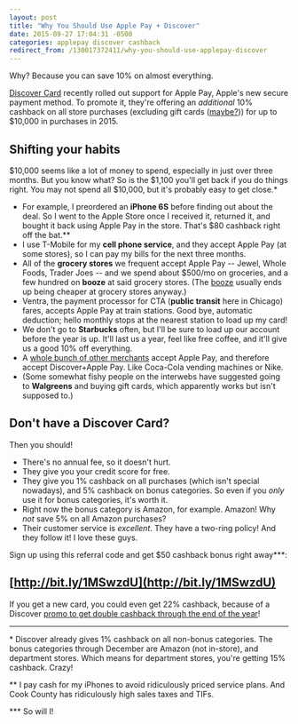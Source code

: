 ```yaml
---
layout: post
title: "Why You Should Use Apple Pay + Discover"
date: 2015-09-27 17:04:31 -0500
categories: applepay discover cashback
redirect_from: /130017372411/why-you-should-use-applepay-discover
---
```


Why? Because you can save 10% on almost everything.

[Discover Card](http://bit.ly/1MSwzdU) recently rolled out support for Apple Pay, Apple's new secure payment method. To promote it, they're offering an _additional_ 10% cashback on all store purchases (excluding gift cards ([maybe?](http://www.doctorofcredit.com/discover-10-bonus-with-apple-pay-2000-profit-per-discover-card/))) for up to $10,000 in purchases in 2015. 

## Shifting your habits

$10,000 seems like a lot of money to spend, especially in just over three months. But you know what? So is the $1,100 you'll get back if you do things right. You may not spend all $10,000, but it's probably easy to get close.*

* For example, I preordered an **iPhone 6S** before finding out about the deal. So I went to the Apple Store once I received it, returned it, and bought it back using Apple Pay in the store. That's $80 cashback right off the bat.**
* I use T-Mobile for my **cell phone service**, and they accept Apple Pay (at some stores), so I can pay my bills for the next three months.
* All of the **grocery stores** we frequent accept Apple Pay -- Jewel, Whole Foods, Trader Joes -- and we spend about $500/mo on groceries, and a few hundred on **booze** at said grocery stores. (The [booze](http://boxwino.com) usually ends up being cheaper at grocery stores anyway.)
* Ventra, the payment processor for CTA (**public transit** here in Chicago) fares, accepts Apple Pay at train stations. Good bye, automatic deduction; hello monthly stops at the nearest station to load up my card!
* We don't go to **Starbucks** often, but I'll be sure to load up our account before the year is up. It'll last us a year, feel like free coffee, and it'll give us a good 10% off everything.
* A [whole bunch of other merchants](http://www.apple.com/apple-pay/where-to-use-apple-pay/) accept Apple Pay, and therefore accept Discover+Apple Pay. Like Coca-Cola vending machines or Nike.
* (Some somewhat fishy people on the interwebs have suggested going to **Walgreens** and buying gift cards, which apparently works but isn't supposed to.)


## Don't have a Discover Card?

Then you should! 

* There's no annual fee, so it doesn't hurt. 
* They give you your credit score for free. 
* They give you 1% cashback on all purchases (which isn't special nowadays), and 5% cashback on bonus categories. So even if you _only_ use it for bonus categories, it's worth it. 
* Right now the bonus category is Amazon, for example. Amazon! Why _not_ save 5% on all Amazon purchases?
* Their customer service is _excellent_. They have a two-ring policy! And they follow it! I love these guys.

Sign up using this referral code and get $50 cashback bonus right away***: 

## [http://bit.ly/1MSwzdU](http://bit.ly/1MSwzdU)

If you get a new card, you could even get 22% cashback, because of a Discover [promo to get double cashback through the end of the year](http://www.doctorofcredit.com/discover-extends-double-cashback-offer-for-new-cardmembers-should-we-bite/)!

***

\* Discover already gives 1% cashback on all non-bonus categories. The bonus categories through December are Amazon (not in-store), and department stores. Which means for department stores, you're getting 15% cashback. Crazy!

\*\* I pay cash for my iPhones to avoid ridiculously priced service plans. And Cook County has ridiculously high sales taxes and TIFs.

\*\*\* So will I!

